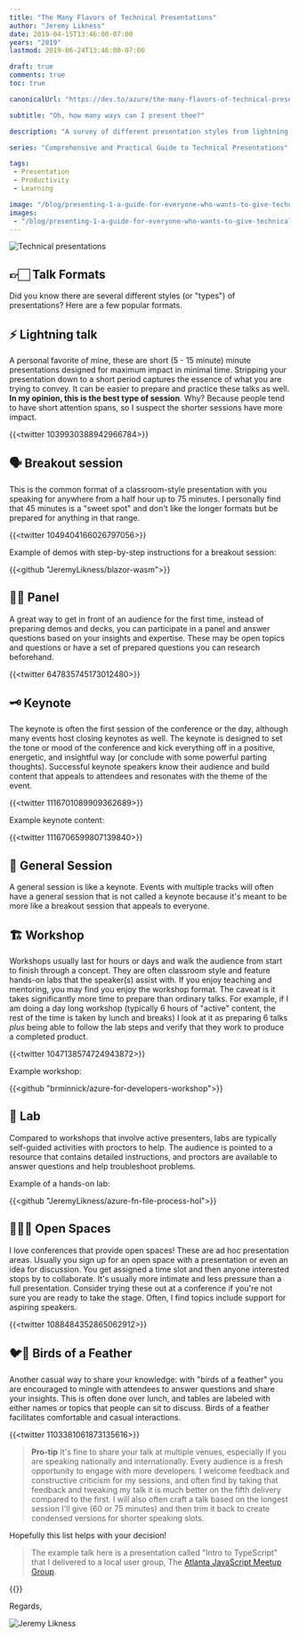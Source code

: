 ```yaml
---
title: "The Many Flavors of Technical Presentations"
author: "Jeremy Likness"
date: 2019-04-15T13:46:00-07:00
years: "2019"
lastmod: 2019-06-24T13:46:00-07:00

draft: true
comments: true
toc: true

canonicalUrl: "https://dev.to/azure/the-many-flavors-of-technical-presentations-3fjj"

subtitle: "Oh, how many ways can I present thee?"

description: "A survey of different presentation styles from lightning talks to keynotes and workshops."

series: "Comprehensive and Practical Guide to Technical Presentations"

tags:
 - Presentation 
 - Productivity
 - Learning

image: "/blog/presenting-1-a-guide-for-everyone-who-wants-to-give-technical-presentations/images/technicalpresentationshero.jpg" 
images:
 - "/blog/presenting-1-a-guide-for-everyone-who-wants-to-give-technical-presentations/images/technicalpresentationshero.jpg"
---
```


![Technical presentations](/blog/presenting-1-a-guide-for-everyone-who-wants-to-give-technical-presentations/images/technicalpresentationshero.jpg)

## 👉🏻 Talk Formats

Did you know there are several different styles (or "types") of presentations? Here are a few popular formats.

## ⚡ Lightning talk 

A personal favorite of mine, these are short (5 - 15 minute) minute presentations designed for maximum impact in minimal time. Stripping your presentation down to a short period captures the essence of what you are trying to convey. It can be easier to prepare and practice these talks as well. **In my opinion, this is the best type of session**. Why? Because people tend to have short attention spans, so I suspect the shorter sessions have more impact.

{{<twitter 1039930388942966784>}}

## 🗣 Breakout session 

This is the common format of a classroom-style presentation with you speaking for anywhere from a half hour up to 75 minutes. I personally find that 45 minutes is a "sweet spot" and don't like the longer formats but be prepared for anything in that range.

{{<twitter 1049404166026797056>}}

Example of demos with step-by-step instructions for a breakout session:

{{<github "JeremyLikness/blazor-wasm">}}

## 👥👥 Panel

A great way to get in front of an audience for the first time, instead of preparing demos and decks, you can participate in a panel and answer questions based on your insights and expertise. These may be open topics and questions or have a set of prepared questions you can research beforehand.

{{<twitter 647835745173012480>}}

## 🗝 Keynote

The keynote is often the first session of the conference or the day, although many events host closing keynotes as well. The keynote is designed to set the tone or mood of the conference and kick everything off in a positive, energetic, and insightful way (or conclude with some powerful parting thoughts). Successful keynote speakers know their audience and build content that appeals to attendees and resonates with the theme of the event.

{{<twitter 1116701089909362689>}}

Example keynote content:

{{<twitter 1116706599807139840>}}

## 📣 General Session

A general session is like a keynote. Events with multiple tracks will often have a general session that is not called a keynote because it's meant to be more like a breakout session that appeals to everyone.

## 🏗 Workshop

Workshops usually last for hours or days and walk the audience from start to finish through a concept. They are often classroom style and feature hands-on labs that the speaker(s) assist with. If you enjoy teaching and mentoring, you may find you enjoy the workshop format. The caveat is it takes significantly more time to prepare than ordinary talks. For example, if I am doing a day long workshop (typically 6 hours of "active" content, the rest of the time is taken by lunch and breaks) I look at it as preparing 6 talks *plus* being able to follow the lab steps and verify that they work to produce a completed product.

{{<twitter 1047138574724943872>}}

Example workshop:

{{<github "brminnick/azure-for-developers-workshop">}}

## 🔬 Lab

Compared to workshops that involve active presenters, labs are typically self-guided activities with proctors to help. The audience is pointed to a resource that contains detailed instructions, and proctors are available to answer questions and help troubleshoot problems.

Example of a hands-on lab:

{{<github "JeremyLikness/azure-fn-file-process-hol">}}

## 👩🏻‍🏫 Open Spaces

I love conferences that provide open spaces! These are ad hoc presentation areas. Usually you sign up for an open space with a presentation or even an idea for discussion. You get assigned a time slot and then anyone interested stops by to collaborate. It's usually more intimate and less pressure than a full presentation. Consider trying these out at a conference if you're not sure you are ready to take the stage. Often, I find topics include support for aspiring speakers.

{{<twitter 1088484352865062912>}}

## 🐦🦜 Birds of a Feather

Another casual way to share your knowledge: with "birds of a feather" you are encouraged to mingle with attendees to answer questions and share your insights. This is often done over lunch, and tables are labeled with either names or topics that people can sit to discuss. Birds of a feather facilitates comfortable and casual interactions.

{{<twitter 1103381061873135616>}}

> **Pro-tip** It's fine to share your talk at multiple venues, especially if you are speaking nationally and internationally. Every audience is a fresh opportunity to engage with more developers. I welcome feedback and constructive criticism for my sessions, and often find by taking that feedback and tweaking my talk it is much better on the fifth delivery compared to the first. I will also often craft a talk based on the longest session I'll give (60 or 75 minutes) and then trim it back to create condensed versions for shorter speaking slots.

Hopefully this list helps with your decision!

> The example talk here is a presentation called "Intro to TypeScript" that I delivered to a local user group, The [Atlanta JavaScript Meetup Group](https://www.meetup.com/AtlantaJavaScript/events/245257740/).

{{<youtube kxkzbMCc8Gg>}}

Regards,

![Jeremy Likness](/images/jeremylikness.gif)
